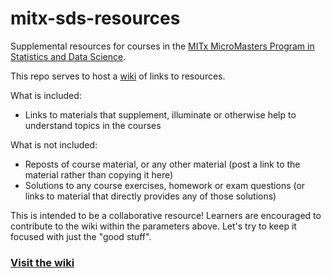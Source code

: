 # mitx-sds-resources
Supplemental resources for courses in the [MITx MicroMasters Program in Statistics and Data Science](https://micromasters.mit.edu/ds/).

This repo serves to host a [wiki](https://github.com/roadfoodr/mitx-sds-resources/wiki) of links to resources.

What is included:
* Links to materials that supplement, illuminate or otherwise help to understand topics in the courses

What is not included:
* Reposts of course material, or any other material (post a link to the material rather than copying it here)
* Solutions to any course exercises, homework or exam questions (or links to material that directly provides any of those solutions)

This is intended to be a collaborative resource!  Learners are encouraged to contribute to the wiki within the parameters above.  Let's try to keep it focused with just the "good stuff".
### [Visit the wiki](https://github.com/roadfoodr/mitx-sds-resources/wiki)


